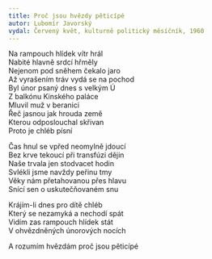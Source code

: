 ```yaml
---
title: Proč jsou hvězdy pěticípé
autor: Lubomír Javorský
vydal: Červený květ, kulturně politický měsíčník, 1960
---
```


Na rampouch hlídek vítr hrál   
Nabité hlavně srdcí hřměly  
Nejenom pod sněhem čekalo jaro   
Až vyrašením tráv vydá se na pochod    
Byl únor psaný dnes s velkým Ú    
Z balkónu Kinského paláce   
Mluvil muž v beranici   
Řeč jasnou jak hrouda země   
Kterou odposlouchal skřivan    
Proto je chléb písní

Čas hnul se vpřed neomylně jdoucí   
Bez krve tekoucí při transfúzi dějin     
Naše trvala jen stodvacet hodin   
Svlékli jsme navždy peřinu tmy   
Věky nám přetahovanou přes hlavu  
Snící sen o uskutečňovaném snu

Krájím-li dnes pro dítě chléb    
Který se nezamyká a nechodí spát   
Vidím zas rampouch hlídek stát   
V ohvězdněných únorových nocích

A rozumím hvězdám proč jsou pěticípé

